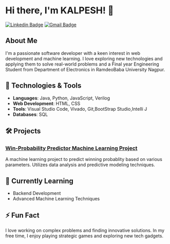 # Hi there, I'm KALPESH! 👋

[![Linkedin Badge](https://img.shields.io/badge/-Kalpesh%20Chaudhari-blue?style=flat-square&logo=Linkedin&logoColor=white&link=https://www.linkedin.com/in/kalpesh-chaudhari-088400259/)](https://www.linkedin.com/in/kalpesh-chaudhari-088400259/)
[![Gmail Badge](https://img.shields.io/badge/-kalpesho0904@gmail.com-c14438?style=flat-square&logo=Gmail&logoColor=white&link=mailto:yourname@gmail.com)](mailto:kalpesho0904@gmail.com)

## About Me
I'm a passionate software developer with a keen interest in   web development and machine learning. I love exploring new technologies and applying them to solve real-world problems
and  a Final year Engineering Student from Department of Electronics in RamdeoBaba University Nagpur.

## 🔧 Technologies & Tools
- **Languages**: Java, Python, JavaScript, Verilog
- **Web Development**: HTML, CSS 
- **Tools**: Visual Studio Code, Vivado, Git,BootStrap Studio,Intelli J
- **Databases**: SQL


## 🛠️ Projects
### [Win-Probability Predictor Machine Learning Project](https://github.com/yourname/skill-tracking-ml)
A machine learning project to  predict  winning probablity based on various parameters. Utilizes data analysis and predictive modeling techniques.



## 🌱 Currently Learning
- Backend Development
- Advanced Machine Learning Techniques


## ⚡ Fun Fact
I love working on complex problems and finding innovative solutions. In my free time, I enjoy playing strategic games and exploring new tech gadgets.


<!---
kalpesh0904/kalpesh0904 is a ✨ special ✨ repository because its `README.md` (this file) appears on your GitHub profile.
You can click the Preview link to take a look at your changes.
--->
